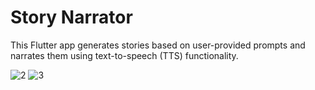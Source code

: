 # Story Narrator

This Flutter app generates stories based on user-provided prompts and narrates them using text-to-speech (TTS) functionality.

![2](https://github.com/user-attachments/assets/527c6595-9c40-4270-8f45-898b7eb27b53)
![3](https://github.com/user-attachments/assets/d495e56b-4032-42e4-8664-32610f2f6d5a)

